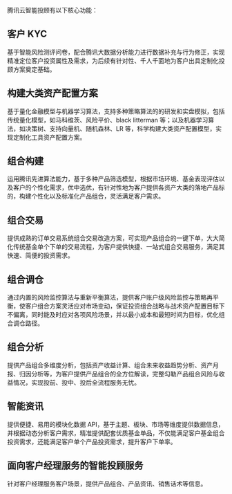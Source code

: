 腾讯云智能投顾有以下核心功能：
## 客户 KYC
基于智能风险测评问卷，配合腾讯大数据分析能力进行数据补充与行为修正，实现精准定位客户投资属性及需求，为后续有针对性、千人千面地为客户出具定制化投顾方案奠定基础。
## 构建大类资产配置方案
基于量化金融模型与机器学习算法，支持多种策略算法的的研发和实盘模拟，包括传统量化模型，如马科维茨、风险平价、black litterman 等；以及机器学习算法，如决策树、支持向量机、随机森林、LR 等，科学构建大类资产配置模型，实现定制化工具资产配置方案。
## 组合构建
运用腾讯先进算法能力，基于多种产品筛选模型，根据市场环境、基金表现评估以及客户的个性化需求，优中选优，有针对性地为客户提供各资产大类的落地产品标的，构建个性化以及标准化产品组合，灵活满足客户需求。
## 组合交易
提供成熟的订单交易系统组合交易改造方案，可实现产品组合的一键下单，大大简化传统基金单个下单的交易流程，为客户提供快捷、一站式组合交易服务，满足其快速、简便的投资需求。
## 组合调仓
通过内置的风险监控算法与重新平衡算法，提供客户账户级风险监控与策略再平衡，使客户组合方案灵活应对市场变动，保证投资组合战略与战术资产配置目标下不偏离，同时能及时应对各项风险场景，并以最小成本和最短时间为目标，优化组合调仓路径。
## 组合分析
提供产品组合多维度分析，包括资产收益计算、组合未来收益趋势分析、资产月报、归因分析等，为客户提供产品组合的全方位解读，完整勾勒产品组合风险与收益情况，实现投前、投中、投后全流程服务无忧。
## 智能资讯
提供便捷、易用的模块化数据 API，基于主题、板块、市场等维度提供数据信息，并根据动态分析客户需求，精准提供配套优质基金单品，不仅能满足客户基金组合投资需求，还能满足客户单个产品投资需求，提升客户下单率。
## 面向客户经理服务的智能投顾服务
针对客户经理服务客户场景，提供产品组合、产品资讯、销售话术等信息。
